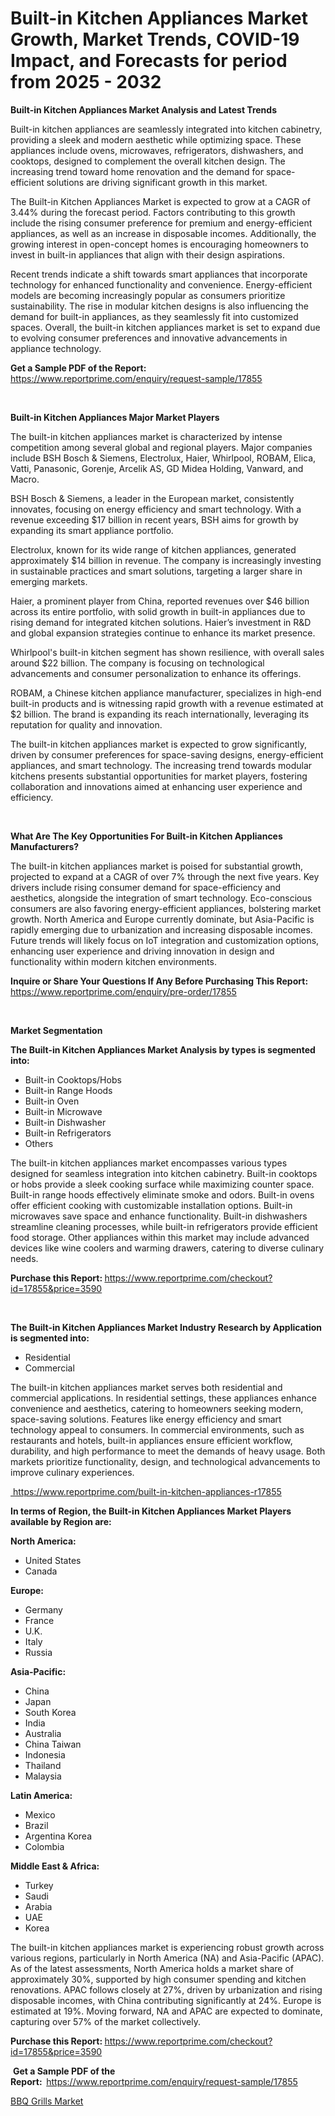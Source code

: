 <p><h1>Built-in Kitchen Appliances Market Growth, Market Trends, COVID-19 Impact, and Forecasts for period from 2025 - 2032</h1></p><p><strong>Built-in Kitchen Appliances Market Analysis and Latest Trends</strong></p>
<p><p>Built-in kitchen appliances are seamlessly integrated into kitchen cabinetry, providing a sleek and modern aesthetic while optimizing space. These appliances include ovens, microwaves, refrigerators, dishwashers, and cooktops, designed to complement the overall kitchen design. The increasing trend toward home renovation and the demand for space-efficient solutions are driving significant growth in this market.</p><p>The Built-in Kitchen Appliances Market is expected to grow at a CAGR of 3.44% during the forecast period. Factors contributing to this growth include the rising consumer preference for premium and energy-efficient appliances, as well as an increase in disposable incomes. Additionally, the growing interest in open-concept homes is encouraging homeowners to invest in built-in appliances that align with their design aspirations.</p><p>Recent trends indicate a shift towards smart appliances that incorporate technology for enhanced functionality and convenience. Energy-efficient models are becoming increasingly popular as consumers prioritize sustainability. The rise in modular kitchen designs is also influencing the demand for built-in appliances, as they seamlessly fit into customized spaces. Overall, the built-in kitchen appliances market is set to expand due to evolving consumer preferences and innovative advancements in appliance technology.</p></p>
<p><strong>Get a Sample PDF of the Report:&nbsp;</strong> <a href="https://www.reportprime.com/enquiry/request-sample/17855?utm_campaign=3046&utm_medium=2&utm_source=Github&utm_content=ia&utm_term=18032025&utm_id=built-in-kitchen-appliances">https://www.reportprime.com/enquiry/request-sample/17855</a></p>
<p>&nbsp;</p>
<p><strong>Built-in Kitchen Appliances Major Market Players</strong></p>
<p><p>The built-in kitchen appliances market is characterized by intense competition among several global and regional players. Major companies include BSH Bosch & Siemens, Electrolux, Haier, Whirlpool, ROBAM, Elica, Vatti, Panasonic, Gorenje, Arcelik AS, GD Midea Holding, Vanward, and Macro. </p><p>BSH Bosch & Siemens, a leader in the European market, consistently innovates, focusing on energy efficiency and smart technology. With a revenue exceeding $17 billion in recent years, BSH aims for growth by expanding its smart appliance portfolio.</p><p>Electrolux, known for its wide range of kitchen appliances, generated approximately $14 billion in revenue. The company is increasingly investing in sustainable practices and smart solutions, targeting a larger share in emerging markets.</p><p>Haier, a prominent player from China, reported revenues over $46 billion across its entire portfolio, with solid growth in built-in appliances due to rising demand for integrated kitchen solutions. Haier’s investment in R&D and global expansion strategies continue to enhance its market presence.</p><p>Whirlpool's built-in kitchen segment has shown resilience, with overall sales around $22 billion. The company is focusing on technological advancements and consumer personalization to enhance its offerings.</p><p>ROBAM, a Chinese kitchen appliance manufacturer, specializes in high-end built-in products and is witnessing rapid growth with a revenue estimated at $2 billion. The brand is expanding its reach internationally, leveraging its reputation for quality and innovation.</p><p>The built-in kitchen appliances market is expected to grow significantly, driven by consumer preferences for space-saving designs, energy-efficient appliances, and smart technology. The increasing trend towards modular kitchens presents substantial opportunities for market players, fostering collaboration and innovations aimed at enhancing user experience and efficiency.</p></p>
<p>&nbsp;</p>
<p><strong>What Are The Key Opportunities For Built-in Kitchen Appliances Manufacturers?</strong></p>
<p><p>The built-in kitchen appliances market is poised for substantial growth, projected to expand at a CAGR of over 7% through the next five years. Key drivers include rising consumer demand for space-efficiency and aesthetics, alongside the integration of smart technology. Eco-conscious consumers are also favoring energy-efficient appliances, bolstering market growth. North America and Europe currently dominate, but Asia-Pacific is rapidly emerging due to urbanization and increasing disposable incomes. Future trends will likely focus on IoT integration and customization options, enhancing user experience and driving innovation in design and functionality within modern kitchen environments.</p></p>
<p><strong>Inquire or Share Your Questions If Any Before Purchasing This Report:</strong> <a href="https://www.reportprime.com/enquiry/pre-order/17855?utm_campaign=3046&utm_medium=2&utm_source=Github&utm_content=ia&utm_term=18032025&utm_id=built-in-kitchen-appliances">https://www.reportprime.com/enquiry/pre-order/17855</a></p>
<p>&nbsp;</p>
<p><strong>Market Segmentation</strong></p>
<p><strong>The Built-in Kitchen Appliances Market Analysis by types is segmented into:</strong></p>
<p><ul><li>Built-in Cooktops/Hobs</li><li>Built-in Range Hoods</li><li>Built-in Oven</li><li>Built-in Microwave</li><li>Built-in Dishwasher</li><li>Built-in Refrigerators</li><li>Others</li></ul></p>
<p><p>The built-in kitchen appliances market encompasses various types designed for seamless integration into kitchen cabinetry. Built-in cooktops or hobs provide a sleek cooking surface while maximizing counter space. Built-in range hoods effectively eliminate smoke and odors. Built-in ovens offer efficient cooking with customizable installation options. Built-in microwaves save space and enhance functionality. Built-in dishwashers streamline cleaning processes, while built-in refrigerators provide efficient food storage. Other appliances within this market may include advanced devices like wine coolers and warming drawers, catering to diverse culinary needs.</p></p>
<p><strong>Purchase this Report:&nbsp;</strong><a href="https://www.reportprime.com/checkout?id=17855&price=3590&utm_campaign=3046&utm_medium=2&utm_source=Github&utm_content=ia&utm_term=18032025&utm_id=built-in-kitchen-appliances">https://www.reportprime.com/checkout?id=17855&price=3590</a></p>
<p>&nbsp;</p>
<p><strong>The Built-in Kitchen Appliances Market Industry Research by Application is segmented into:</strong></p>
<p><ul><li>Residential</li><li>Commercial</li></ul></p>
<p><p>The built-in kitchen appliances market serves both residential and commercial applications. In residential settings, these appliances enhance convenience and aesthetics, catering to homeowners seeking modern, space-saving solutions. Features like energy efficiency and smart technology appeal to consumers. In commercial environments, such as restaurants and hotels, built-in appliances ensure efficient workflow, durability, and high performance to meet the demands of heavy usage. Both markets prioritize functionality, design, and technological advancements to improve culinary experiences.</p></p>
<p><a href="https://www.reportprime.com/built-in-kitchen-appliances-r17855?utm_campaign=3046&utm_medium=2&utm_source=Github&utm_content=ia&utm_term=18032025&utm_id=built-in-kitchen-appliances">&nbsp;https://www.reportprime.com/built-in-kitchen-appliances-r17855</a></p>
<p><strong>In terms of Region, the Built-in Kitchen Appliances Market Players available by Region are:</strong></p>
<p>
    <p> <strong> North America: </strong>
        <ul>
            <li>United States</li>
            <li>Canada</li>
        </ul>
        </p> 
    <p> <strong> Europe: </strong>
        <ul>
            <li>Germany</li>
            <li>France</li>
            <li>U.K.</li>
            <li>Italy</li>
            <li>Russia</li>
        </ul>
        </p> 
    <p> <strong> Asia-Pacific: </strong>
        <ul>
            <li>China</li>
            <li>Japan</li>
            <li>South Korea</li>
            <li>India</li>
            <li>Australia</li>
            <li>China Taiwan</li>
            <li>Indonesia</li>
            <li>Thailand</li>
            <li>Malaysia</li>
        </ul>
        </p> 
    <p> <strong> Latin America: </strong>
        <ul>
            <li>Mexico</li>
            <li>Brazil</li>
            <li>Argentina Korea</li>
            <li>Colombia</li>
        </ul>
        </p> 
    <p> <strong> Middle East & Africa: </strong>
        <ul>
            <li>Turkey</li>
            <li>Saudi</li>
            <li>Arabia</li>
            <li>UAE</li>
            <li>Korea</li>
        </ul>
    </p>
    </p>
<p><p>The built-in kitchen appliances market is experiencing robust growth across various regions, particularly in North America (NA) and Asia-Pacific (APAC). As of the latest assessments, North America holds a market share of approximately 30%, supported by high consumer spending and kitchen renovations. APAC follows closely at 27%, driven by urbanization and rising disposable incomes, with China contributing significantly at 24%. Europe is estimated at 19%. Moving forward, NA and APAC are expected to dominate, capturing over 57% of the market collectively.</p></p>
<p><strong>Purchase this Report: </strong><a href="https://www.reportprime.com/checkout?id=17855&price=3590&utm_campaign=3046&utm_medium=2&utm_source=Github&utm_content=ia&utm_term=18032025&utm_id=built-in-kitchen-appliances">https://www.reportprime.com/checkout?id=17855&price=3590</a></p>
<p>&nbsp;<strong>Get a Sample PDF of the Report:&nbsp;&nbsp;</strong><a href="https://www.reportprime.com/enquiry/request-sample/17855?utm_campaign=3046&utm_medium=2&utm_source=Github&utm_content=ia&utm_term=18032025&utm_id=built-in-kitchen-appliances">https://www.reportprime.com/enquiry/request-sample/17855</a></p>
<p><strong></strong></p>
<p><p><a href="https://github.com/ajayanhaizan/Market-Research-Report-List-1/blob/main/bbq-grills-market.md?utm_campaign=3046&utm_medium=2&utm_source=Github&utm_content=ia&utm_term=18032025&utm_id=built-in-kitchen-appliances">BBQ Grills Market</a></p></p>